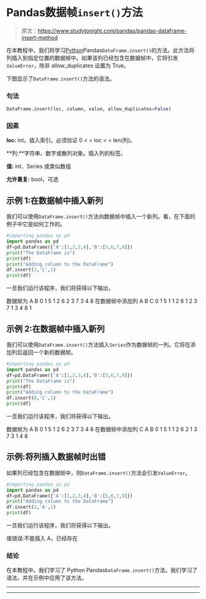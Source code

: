 # Pandas数据帧`insert()`方法

> 原文：<https://www.studytonight.com/pandas/pandas-dataframe-insert-method>

在本教程中，我们将学习[Python](https://www.studytonight.com/python/getting-started-with-python)Pandas`DataFrame.insert()`的方法。此方法将列插入到指定位置的数据帧中。如果该列已经包含在数据帧中，它将引发`ValueError`，除非 allow_duplicates 设置为 True。

下图显示了`DataFrame.insert()`方法的语法。

### 句法

```py
DataFrame.insert(loc, column, value, allow_duplicates=False)
```

### 因素

**loc:** int。插入索引。必须验证 0 < = loc < = len(列)。

**列:**字符串、数字或散列对象。插入列的标签。

**值:** int、Series 或类似数组

**允许重复:** bool，可选

## 示例 1:在数据帧中插入新列

我们可以使用`DataFrame.insert()`方法向数据帧中插入一个新列。看，在下面的例子中它是如何工作的。

```py
#importing pandas as pd
import pandas as pd
df=pd.DataFrame({'A':[1,2,3,4],'B':[5,6,7,8]})
print("The DataFrame is")
print(df)
print("Adding column to the DataFrame")
df.insert(2,'C',1)
print(df)
```

一旦我们运行该程序，我们将获得以下输出。

数据帧为
A B
0 1 5
1 2 6
2 3 7
3 4 8
在数据帧中添加列
A B C
0 1 5 1
1 2 6 1
2 3 7 1
3 4 8 1

## 示例 2:在数据帧中插入新列

我们可以使用`DataFrame.insert()`方法插入`Series`作为数据帧的一列。它将在添加列后返回一个新的数据帧。

```py
#importing pandas as pd
import pandas as pd
df=pd.DataFrame({'A':[1,2,3,4],'B':[5,6,7,8]})
print("The DataFrame is")
print(df)
print("Adding column to the DataFrame")
df.insert(0,'C',1)
print(df)
```

一旦我们运行该程序，我们将获得以下输出。

数据帧为
A B
0 1 5
1 2 6
2 3 7
3 4 8
在数据帧中添加列
C A B
0 1 5
1 1 2 6
2 1 3 7
3 1 4 8

## 示例:将列插入数据帧时出错

如果列已经包含在数据帧中，则`DataFrame.insert()`方法会引发`ValueError`。

```py
#importing pandas as pd
import pandas as pd
df=pd.DataFrame({'A':[1,2,3,4],'B':[5,6,7,8]})
print("Adding column to the DataFrame")
df.insert(2,'A',1)
print(df)
```

一旦我们运行该程序，我们将获得以下输出。

值错误:不能插入 A，已经存在

### 结论

在本教程中，我们学习了 Python Pandas`DataFrame.insert()`方法。我们学习了语法，并在示例中应用了该方法。

* * *

* * *